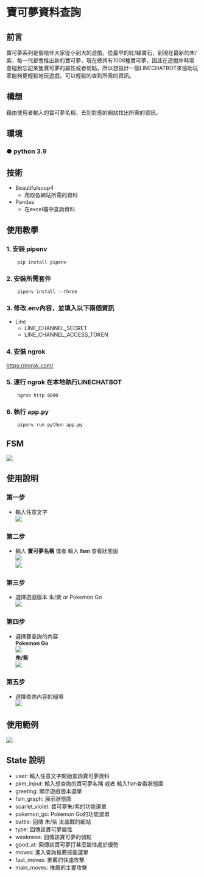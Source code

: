 # 寶可夢資料查詢

##  前言
寶可夢系列是個陪伴大家從小到大的遊戲，從最早的紅/綠寶石，到現在最新的朱/紫，每一代都會推出新的寶可夢，現在總共有1008種寶可夢，因此在遊戲中時常會碰到忘記某隻寶可夢的屬性或者弱點，所以想設計一個LINECHATBOT來協助玩家能夠更輕鬆地玩遊戲，可以輕鬆的查到所需的資訊。

## 構想
藉由使用者輸入的寶可夢名稱，去到對應的網站找出所需的資訊。

## 環境
### ● python 3.9

## 技術
- Beautifulsoup4
    - 爬取各網站所需的資料
- Pandas
    - 在excel檔中查詢資料

## 使用教學
### 1. 安裝 pipenv
        pip install pipenv
### 2. 安裝所需套件
        pipenv install --three
### 3. 修改.env內容，並填入以下兩個資訊
- Line
    - LINE_CHANNEL_SECRET
    - LINE_CHANNEL_ACCESS_TOKEN
### 4. 安裝 ngrok
<https://ngrok.com/>
### 5. 運行 ngrok 在本地執行LINECHATBOT
        ngrok http 8000
### 6. 執行 app.py
        pipenv run python app.py
## FSM
![](https://i.imgur.com/cfSUGm0.png) <br>

## 使用說明
### 第一步
- 輸入任意文字<br>
![](https://i.imgur.com/JSyLBlV.png)<br>
### 第二步
- 輸入 **寶可夢名稱** 或者 輸入 **fsm** 查看狀態圖<br>
![](https://i.imgur.com/MF6XMAx.png) <br>
![](https://i.imgur.com/Zig4Wor.png) <br>
### 第三步
- 選擇遊戲版本 朱/紫 or Pokemon Go <br>
![](https://i.imgur.com/JdRaqAQ.png) <br>
### 第四步
- 選擇要查詢的內容<br>
**Pokemon Go** <br>
![](https://i.imgur.com/yU3Sdho.png) <br>
**朱/紫** <br>
![](https://i.imgur.com/Q8c9A4E.png) <br>
### 第五步
- 選擇查詢內容的細項 <br>
![](https://i.imgur.com/AnAixGb.png) <br>
## 使用範例
![](https://i.imgur.com/8G5unC3.jpg) <br>

## State 說明
- user: 輸入任意文字開始查詢寶可夢資料
- pkm_input: 輸入想查詢的寶可夢名稱 或者 輸入fsm查看狀態圖
- greeting: 顯示遊戲版本選單
- fsm_graph: 展示狀態圖
- scarlet_violet: 寶可夢朱/紫的功能選單
- pokemon_go: Pokemon Go的功能選單
- battle: 回傳 朱/紫 太晶戰的網站
- type: 回傳該寶可夢屬性
- weakness: 回傳該寶可夢的弱點
- good_at: 回傳該寶可夢打甚麼屬性處於優勢
- moves: 進入查詢推薦技能選單
- fast_moves: 推薦的快速攻擊
- main_moves: 推薦的主要攻擊
